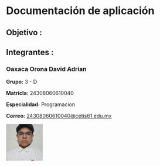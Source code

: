 # Documentación de aplicación

## Objetivo : 





## Integrantes : 

### Oaxaca Orona David Adrian

**Grupo:** 3 - D

**Matricla:** 24308060610040

**Especialidad:** Programacion

**Correo:** 24308060610040@cetis61.edu.mx

![Oaxaca Orona David Adrian foto](https://github.com/Davidoaxacacetis/html/blob/main/f11.jpg)

